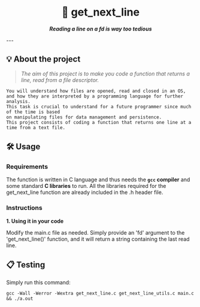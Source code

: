 <h1 align="center">
	📖 get_next_line
</h1>

<p align="center">
	<b><i>Reading a line on a fd is way too tedious</i></b><br>
</p>
---

## 💡 About the project

> _The aim of this project is to make you code a function that returns a line, read from a file descriptor._

	You will understand how files are opened, read and closed in an OS,
	and how they are interpreted by a programming language for further analysis.
	This task is crucial to understand for a future programmer since much of the time is based
	on manipulating files for data management and persistence.
	This project consists of coding a function that returns one line at a time from a text file.


## 🛠️ Usage

### Requirements

The function is written in C language and thus needs the **`gcc` compiler** and some standard **C libraries** to run.
All the libraries required for the get_next_line function are already included in the .h header file.

### Instructions

**1. Using it in your code**

Modify the main.c file as needed. Simply provide an 'fd' argument to the 'get_next_line()' function, and it will return a string containing the last read line.

## 📋 Testing
Simply run this command:

```shell
gcc -Wall -Werror -Wextra get_next_line.c get_next_line_utils.c main.c && ./a.out
```

